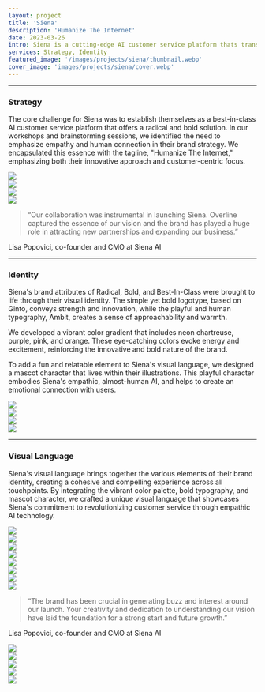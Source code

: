 ```yaml
---
layout: project
title: 'Siena'
description: 'Humanize The Internet'
date: 2023-03-26
intro: Siena is a cutting-edge AI customer service platform thats transforming the way businesses engage with their customers. By harnessing the power of GPT-4 and proprietary models, Siena merges human empathy and intelligent automation, creating an almost-human conversational experience that delights customers across all channels. <p>We partnered with Siena to develop a brand strategy, visual identity, and unique visual language that would resonate with their audience and set them apart from competitors.</p>
services: Strategy, Identity
featured_image: '/images/projects/siena/thumbnail.webp'
cover_image: 'images/projects/siena/cover.webp'
---
```


<hr class="span-12" />

<div class="span-12 md-span-6">
    <h3 class="displayLarge">Strategy</h3>
</div>

<div class="span-12 md-span-6 md-start-7">
    <p>The core challenge for Siena was to establish themselves as a best-in-class AI customer service platform that offers a radical and bold solution. In our workshops and brainstorming sessions, we identified the need to emphasize empathy and human connection in their brand strategy. We encapsulated this essence with the tagline, "Humanize The Internet," emphasizing both their innovative approach and customer-centric focus.</p>
</div>

<div class="span-12 pt1">
    <img src="{{ '/images/projects/siena/tagline.webp' | relative_url }}" />
</div>

<div class="span-12 sm-span-6 pt1 lg-pt2">
     <img src="{{ '/images/projects/siena/attributes.webp' | relative_url }}" />
</div>
<div class="span-12 sm-span-6 sm-start-7 pt1 lg-pt2">
    <img src="{{ '/images/projects/siena/value-prop.webp' | relative_url }}" />
</div>

<div class="span-12 pt1 lg-pt2 mb10">
    <img src="{{ '/images/projects/siena/summary.webp' | relative_url }}" />
</div>

<div class="span-12 md-span-10 pb6 mb6 mt10">
    <blockquote><span>“</span>Our collaboration was instrumental in launching Siena. Overline captured the essence of our vision and the brand has played a huge role in attracting new partnerships and expanding our business.”</blockquote>
    <p>Lisa Popovici, co-founder and CMO at Siena AI</p>
</div>

<hr class="span-12" />

<div class="span-12 md-span-6">
    <h3 class="displayLarge">Identity</h3>
</div>

<div class="span-12 md-span-6 md-start-7">
    <p>Siena's brand attributes of Radical, Bold, and Best-In-Class were brought to life through their visual identity. The simple yet bold logotype, based on Ginto, conveys strength and innovation, while the playful and human typography, Ambit, creates a sense of approachability and warmth.</p>
    <p>We developed a vibrant color gradient that includes neon chartreuse, purple, pink, and orange. These eye-catching colors evoke energy and excitement, reinforcing the innovative and bold nature of the brand.</p>
    <p>To add a fun and relatable element to Siena's visual language, we designed a mascot character that lives within their illustrations. This playful character embodies Siena's empathic, almost-human AI, and helps to create an emotional connection with users.</p>
</div>

<div class="span-12 pt1 lg-pt2">
    <img src="{{ '/images/projects/siena/logotype.webp' | relative_url }}" />
</div>

<div class="span-12 sm-span-6 pt1 lg-pt2">
     <img src="{{ '/images/projects/siena/mark.webp' | relative_url }}" />
</div>
<div class="span-12 sm-span-6 sm-start-7 pt1 lg-pt2">
    <img src="{{ '/images/projects/siena/logotype-clouds.webp' | relative_url }}" />
</div>

<div class="span-12 pt1 lg-pt2 mb10">
    <img src="{{ '/images/projects/siena/mascot.webp' | relative_url }}" />
</div>

<hr class="span-12" />

<div class="span-12 md-span-6">
    <h3 class="displayLarge">Visual Language</h3>
</div>

<div class="span-12 md-span-6 md-start-7">
    <p>Siena's visual language brings together the various elements of their brand identity, creating a cohesive and compelling experience across all touchpoints. By integrating the vibrant color palette, bold typography, and mascot character, we crafted a unique visual language that showcases Siena's commitment to revolutionizing customer service through empathic AI technology.</p>
</div>

<div class="span-12 sm-span-6 pt1 lg-pt2">
     <img src="{{ '/images/projects/siena/colors.webp' | relative_url }}" />
</div>
<div class="span-12 sm-span-6 sm-start-7 pt1 lg-pt2">
    <img src="{{ '/images/projects/siena/color-balance.webp' | relative_url }}" />
</div>

<div class="span-12 pt1 lg-pt2">
    <img src="{{ '/images/projects/siena/color-cards.webp' | relative_url }}" />
</div>

<div class="span-12 sm-span-6 pt1 lg-pt2">
     <img src="{{ '/images/projects/siena/ambit.webp' | relative_url }}" />
</div>
<div class="span-12 sm-span-6 sm-start-7 pt1 lg-pt2">
    <img src="{{ '/images/projects/siena/ambit-weight.webp' | relative_url }}" />
</div>

<div class="span-12 pt1 lg-pt2">
    <img src="{{ '/images/projects/siena/patterns.webp' | relative_url }}" />
</div>

<div class="span-12 sm-span-6 pt1 lg-pt2">
     <img src="{{ '/images/projects/siena/icons.webp' | relative_url }}" />
</div>
<div class="span-12 sm-span-6 sm-start-7 pt1 lg-pt2">
    <img src="{{ '/images/projects/siena/the-box.webp' | relative_url }}" />
</div>

<div class="span-12 md-span-10 pb6 mb6 mt10">
    <blockquote><span>“</span>The brand has been crucial in generating buzz and interest around our launch. Your creativity and dedication to understanding our vision have laid the foundation for a strong start and future growth.”</blockquote>
    <p>Lisa Popovici, co-founder and CMO at Siena AI</p>
</div>

<div class="span-12 pt1 lg-pt2">
    <img src="{{ '/images/projects/siena/visual-language.webp' | relative_url }}" />
</div>

<div class="span-12 sm-span-6 pt1 lg-pt2">
     <img src="{{ '/images/projects/siena/photography-3.webp' | relative_url }}" />
</div>
<div class="span-12 sm-span-6 sm-start-7 pt1 lg-pt2">
    <img src="{{ '/images/projects/siena/photography-4.webp' | relative_url }}" />
</div>

<div class="span-12 pt1 lg-pt2">
    <img src="{{ '/images/projects/siena/slide.webp' | relative_url }}" />
</div>

<div class="span-12 pt1 lg-pt2">
    <img src="{{ '/images/projects/siena/desktop.webp' | relative_url }}" />
</div>